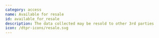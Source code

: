 ```yaml
---
category: access
name: Available for resale
id: available_for_resale
description: The data collected may be resold to other 3rd parties
icon: /dtpr-icons/resale.svg
---
```

